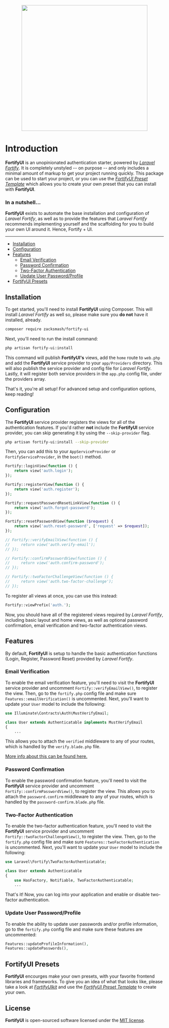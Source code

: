 <p  align="center"><img  src="https://github.com/zacksmash/fortify-ui/raw/master/fortify-ui-image.png"  width="400"></p>

# Introduction

**FortifyUI** is an unopinionated authentication starter, powered by [*Laravel Fortify*](https://github.com/laravel/fortify). It is completely unstyled -- on purpose -- and only includes a minimal amount of markup to get your project running quickly. This package can be used to start your project, or you can use the [*FortifyUI Preset Template*](https://github.com/zacksmash/fortify-ui-preset) which allows you to create your own preset that you can install with **FortifyUI**.


### In a nutshell...
**FortifyUI** exists to automate the base installation and configuration of *Laravel Fortify*, as well as to provide the features that *Laravel Fortify* recommends implementing yourself and the scaffolding for you to build your own UI around it. Hence, Fortify + UI. 

---

- [Installation](#installation)
- [Configuration](#configuration)
- [Features](#features)
  - [Email Verification](#features-email-verification)
  - [Password Confirmation](#features-password-confirmation)
  - [Two-Factor Authentication](#features-two-factor-auth)
  - [Update User Password/Profile](#features-password-profile)
- [FortifyUI Presets](#presets)

<a name="installation"></a>
## Installation

To get started, you'll need to install **FortifyUI** using Composer. This will install *Laravel Fortify* as well so, please make sure you **do not** have it installed, already.

```bash
composer require zacksmash/fortify-ui
```

Next, you'll need to run the install command:

```bash
php artisan fortify-ui:install
```

This command will publish **FortifyUI's** views, add the `home` route to `web.php` and add the **FortifyUI** service provider to your `app/Providers` directory. This will also publish the service provider and config file for *Laravel Fortify*. Lastly, it will register both service providers in the `app.php` config file, under the providers array.

That's it, you're all setup! For advanced setup and configuration options, keep reading!

<a name="configuration"></a>
## Configuration

The **FortifyUI** service provider registers the views for all of the authentication features. If you'd rather **not** include the **FortifyUI** service provider, you can skip generating it by using the `--skip-provider` flag.

```bash
php artisan fortify-ui:install --skip-provider
```

Then, you can add this to your `AppServiceProvider` or `FortifyServiceProvider`, in the `boot()` method.

```php
Fortify::loginView(function () {
    return view('auth.login');
});

Fortify::registerView(function () {
    return view('auth.register');
});

Fortify::requestPasswordResetLinkView(function () {
    return view('auth.forgot-password');
});

Fortify::resetPasswordView(function ($request) {
    return view('auth.reset-password', ['request' => $request]);
});

// Fortify::verifyEmailView(function () {
//     return view('auth.verify-email');
// });

// Fortify::confirmPasswordView(function () {
//     return view('auth.confirm-password');
// });

// Fortify::twoFactorChallengeView(function () {
//     return view('auth.two-factor-challenge');
// });
```

To register all views at once, you can use this instead:

```php
Fortify::viewPrefix('auth.');
```

Now, you should have all of the registered views required by *Laravel Fortify*, including basic layout and home views, as well as optional password confirmation, email verification and two-factor authentication views.

<a name="features"></a>
## Features

By default, **FortifyUI** is setup to handle the basic authentication functions (Login, Register, Password Reset) provided by *Laravel Fortify*.

<a name="features-email-verification"></a>
### Email Verification
To enable the email verification feature, you'll need to visit the **FortifyUI** service provider and uncomment `Fortify::verifyEmailView()`, to register the view. Then, go to the `fortify.php` config file and make sure `Features::emailVerification()` is uncommented. Next, you'll want to update your `User` model to include the following:

```php
use Illuminate\Contracts\Auth\MustVerifyEmail;

class User extends Authenticatable implements MustVerifyEmail
{
    ...
```

This allows you to attach the `verified` middleware to any of your routes, which is handled by the `verify.blade.php` file.

[More info about this can be found here.](https://github.com/laravel/fortify/blob/1.x/README.md#email-verification)

<a name="features-password-confirmation"></a>
### Password Confirmation
To enable the password confirmation feature, you'll need to visit the **FortifyUI** service provider and uncomment `Fortify::confirmPasswordView()`, to register the view. This allows you to attach the `password.confirm` middleware to any of your routes, which is handled by the `password-confirm.blade.php` file.

<a name="features-two-factor-auth"></a>
### Two-Factor Authentication
To enable the two-factor authentication feature, you'll need to visit the **FortifyUI** service provider and uncomment `Fortify::twoFactorChallengeView()`, to register the view. Then, go to the `fortify.php` config file and make sure `Features::twoFactorAuthentication` is uncommented. Next, you'll want to update your `User` model to include the following:

```php
use Laravel\Fortify\TwoFactorAuthenticatable;

class User extends Authenticatable
{
    use HasFactory, Notifiable, TwoFactorAuthenticatable;
    ...
```

That's it! Now, you can log into your application and enable or disable two-factor authentication.

<a name="features-password-profile"></a>
### Update User Password/Profile
To enable the ability to update user passwords and/or profile information, go to the `fortify.php` config file and make sure these features are uncommented:

```php
Features::updateProfileInformation(),
Features::updatePasswords(),
```

<a name="presets"></a>
## FortifyUI Presets

**FortifyUI** encourges make your own presets, with your favorite frontend libraries and frameworks. To give you an idea of what that looks like, please take a look at [*FortifyUIkit*](https://github.com/zacksmash/fortify-uikit) and use the [*FortifyUI Preset Template*](https://github.com/zacksmash/fortify-ui-preset) to create your own.

## License

**FortifyUI** is open-sourced software licensed under the [MIT license](LICENSE.md).
